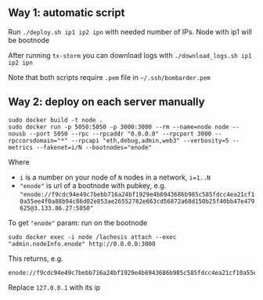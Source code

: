 ## Way 1: automatic script
Run `./deploy.sh ip1 ip2 ipn` with needed number of IPs. Node with ip1 will be bootnode

After running `tx-storm` you can download logs with `./download_logs.sh ip1 ip2 ipn`

Note that both scripts require `.pem` file in `~/.ssh/bombarder.pem`

## Way 2: deploy on each server manually

```
sudo docker build -t node .
sudo docker run -p 5050:5050 -p 3000:3000 --rm --name=node node --nousb --port 5050 --rpc --rpcaddr "0.0.0.0" --rpcport 3000 --rpccorsdomain="*" --rpcapi "eth,debug,admin,web3" --verbosity=5 --metrics --fakenet=i/N --bootnodes="enode"
```
Where
  * `i` is a number on your node of `N` nodes in a network, `i=1..N`
  * `"enode"` is url of a bootnode with pubkey, e.g. `"enode://f9cdc94e49c7bebb716a24bf1929e4b6943686b985c585fdcc4ea21cf10a55ee4f0a88b94c86d02e853ae26552782e663cd56872a68d150b25f40bb47e479625@3.133.86.27:5050"`

To get `"enode"` param: run on the bootnode
```
sudo docker exec -i node /lachesis attach --exec "admin.nodeInfo.enode" http://0.0.0.0:3000
```
This returns, e.g.
```
enode://f9cdc94e49c7bebb716a24bf1929e4b6943686b985c585fdcc4ea21cf10a55ee4f0a88b94c86d02e853ae26552782e663cd56872a68d150b25f40bb47e479625@127.0.0.1:5050
```
Replace `127.0.0.1` with its ip
